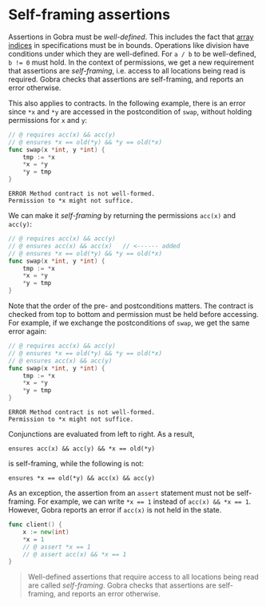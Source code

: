 # Self-framing assertions

Assertions in Gobra must be _well-defined_.
This includes the fact that [array indices](./basic-array.md) in specifications must be in bounds.
Operations like division have conditions under which they are well-defined.
For `a / b` to be well-defined, `b != 0` must hold.
In the context of permissions, we get a new requirement that assertions are _self-framing_,
i.e. access to all locations being read is required.
Gobra checks that assertions are self-framing, and reports an error otherwise.

This also applies to contracts.
In the following example, there is an error since `*x` and `*y` are accessed in the postcondition of `swap`,
without holding permissions for `x` and `y`:
``` go
// @ requires acc(x) && acc(y)
// @ ensures *x == old(*y) && *y == old(*x)
func swap(x *int, y *int) {
	tmp := *x
	*x = *y
	*y = tmp
}
```
``` text
ERROR Method contract is not well-formed. 
Permission to *x might not suffice.
```

We can make it _self-framing_ by returning the permissions `acc(x)` and `acc(y)`:
``` go
// @ requires acc(x) && acc(y)
// @ ensures acc(x) && acc(x)   // <------ added
// @ ensures *x == old(*y) && *y == old(*x)
func swap(x *int, y *int) {
	tmp := *x
	*x = *y
	*y = tmp
}
```


Note that the order of the pre- and postconditions matters.
The contract is checked from top to bottom and permission must be held before accessing.
For example, if we exchange the postconditions of `swap`, we get the same error again:
``` go
// @ requires acc(x) && acc(y)
// @ ensures *x == old(*y) && *y == old(*x)
// @ ensures acc(x) && acc(y)
func swap(x *int, y *int) {
	tmp := *x
	*x = *y
	*y = tmp
}
```
``` text
ERROR Method contract is not well-formed. 
Permission to *x might not suffice.
```

Conjunctions are evaluated from left to right.
As a result, 
``` gobra
ensures acc(x) && acc(y) && *x == old(*y)
```
is self-framing, while the following is not:
``` gobra
ensures *x == old(*y) && acc(x) && acc(y)
```

As an exception, the assertion from an `assert` statement must not be self-framing.
For example, we can write `*x == 1` instead of `acc(x) && *x == 1`.
However, Gobra reports an error if `acc(x)` is not held in the state.
``` go
func client() {
	x := new(int)
    *x = 1
    // @ assert *x == 1
    // @ assert acc(x) && *x == 1
}
```



> Well-defined assertions that require access to all locations being read are called _self-framing_.
> Gobra checks that assertions are self-framing, and reports an error otherwise.
